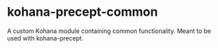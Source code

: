 kohana-precept-common
=====================

A custom Kohana module containing common functionality. Meant to be used with kohana-precept.
